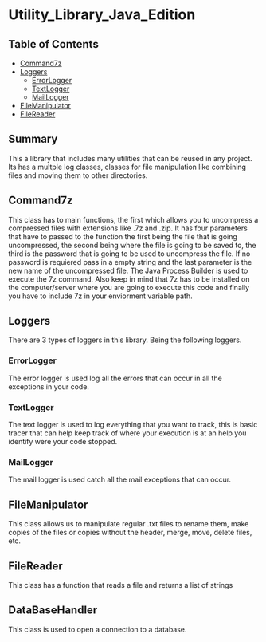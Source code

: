# Utility_Library_Java_Edition

## Table of Contents
* [Command7z](#Command7z)
* [Loggers](#Loggers)
  * [ErrorLogger](#ErrorLogger)
  * [TextLogger](#TextLogger)
  * [MailLogger](#MailLogger)
* [FileManipulator](#FileManipulator)
* [FileReader](#FileReader)

## Summary

This a library that includes many utilities that can be reused in any project. Its has a multple log classes, classes for file manipulation like combining files and moving them to other directories.

## Command7z

This class has to main functions, the first which allows you to uncompress a compressed files with extensions like .7z and .zip. It has four parameters that have to passed to the function the first being the file that is going uncompressed, the second being where the file is going to be saved to, the third is the password that is going to be used to uncompress the file. If no password is requiered pass in a empty string and the last parameter is the new name of the uncompressed file.
The Java Process Builder is used to execute the 7z command. Also keep in mind that 7z has to be installed on the computer/server where you are going to execute this code and finally you have to include 7z in your enviorment variable path.

## Loggers

There are 3 types of loggers in this library. Being the following loggers.

### ErrorLogger

The error logger is used log all the errors that can occur in all the exceptions in your code.

### TextLogger

The text logger is used to log everything that you want to track, this is basic tracer that can help keep track of where your execution is at an help you identify were your code stopped.
### MailLogger

The mail logger is used catch all the mail exceptions that can occur.

## FileManipulator

This class allows us to manipulate regular .txt files to rename them, make copies of the files or copies without the header, merge, move, delete files, etc.

## FileReader

This class has a function that reads a file and returns a list of strings

## DataBaseHandler

This class is used to open a connection to a database.
